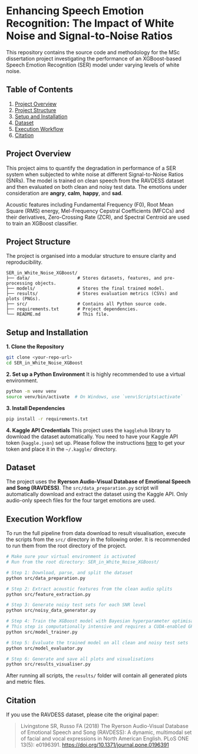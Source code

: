# Enhancing Speech Emotion Recognition: The Impact of White Noise and Signal-to-Noise Ratios

This repository contains the source code and methodology for the MSc dissertation project investigating the performance of an XGBoost-based Speech Emotion Recognition (SER) model under varying levels of white noise.

## Table of Contents
1.  [Project Overview](#project-overview)
2.  [Project Structure](#project-structure)
3.  [Setup and Installation](#setup-and-installation)
4.  [Dataset](#dataset)
5.  [Execution Workflow](#execution-workflow)
6.  [Citation](#citation)

## Project Overview
This project aims to quantify the degradation in performance of a SER system when subjected to white noise at different Signal-to-Noise Ratios (SNRs). The model is trained on clean speech from the RAVDESS dataset and then evaluated on both clean and noisy test data. The emotions under consideration are **angry**, **calm**, **happy**, and **sad**.

Acoustic features including Fundamental Frequency (F0), Root Mean Square (RMS) energy, Mel-Frequency Cepstral Coefficients (MFCCs) and their derivatives, Zero-Crossing Rate (ZCR), and Spectral Centroid are used to train an XGBoost classifier.

## Project Structure
The project is organised into a modular structure to ensure clarity and reproducibility.

```
SER_in_White_Noise_XGBoost/
├── data/                  # Stores datasets, features, and pre-processing objects.
├── models/                # Stores the final trained model.
├── results/               # Stores evaluation metrics (CSVs) and plots (PNGs).
├── src/                   # Contains all Python source code.
├── requirements.txt       # Project dependencies.
└── README.md              # This file.
```

## Setup and Installation

**1. Clone the Repository**
```bash
git clone <your-repo-url>
cd SER_in_White_Noise_XGBoost
```

**2. Set up a Python Environment**
It is highly recommended to use a virtual environment.
```bash
python -m venv venv
source venv/bin/activate  # On Windows, use `venv\Scripts\activate`
```

**3. Install Dependencies**
```bash
pip install -r requirements.txt
```

**4. Kaggle API Credentials**
This project uses the `kagglehub` library to download the dataset automatically. You need to have your Kaggle API token (`kaggle.json`) set up. Please follow the instructions [here](https://www.kaggle.com/docs/api) to get your token and place it in the `~/.kaggle/` directory.

## Dataset
The project uses the **Ryerson Audio-Visual Database of Emotional Speech and Song (RAVDESS)**. The `src/data_preparation.py` script will automatically download and extract the dataset using the Kaggle API. Only audio-only speech files for the four target emotions are used.

## Execution Workflow
To run the full pipeline from data download to result visualisation, execute the scripts from the `src/` directory in the following order. It is recommended to run them from the root directory of the project.

```bash
# Make sure your virtual environment is activated
# Run from the root directory: SER_in_White_Noise_XGBoost/

# Step 1: Download, parse, and split the dataset
python src/data_preparation.py

# Step 2: Extract acoustic features from the clean audio splits
python src/feature_extraction.py

# Step 3: Generate noisy test sets for each SNR level
python src/noisy_data_generator.py

# Step 4: Train the XGBoost model with Bayesian hyperparameter optimisation
# This step is computationally intensive and requires a CUDA-enabled GPU.
python src/model_trainer.py

# Step 5: Evaluate the trained model on all clean and noisy test sets
python src/model_evaluator.py

# Step 6: Generate and save all plots and visualisations
python src/results_visualiser.py
```

After running all scripts, the `results/` folder will contain all generated plots and metric files.

## Citation
If you use the RAVDESS dataset, please cite the original paper:

> Livingstone SR, Russo FA (2018) The Ryerson Audio-Visual Database of Emotional Speech and Song (RAVDESS): A dynamic, multimodal set of facial and vocal expressions in North American English. PLoS ONE 13(5): e0196391. https://doi.org/10.1371/journal.pone.0196391